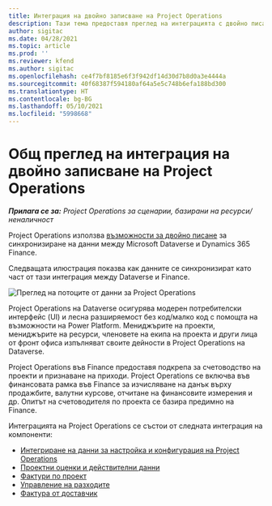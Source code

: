 ```yaml
---
title: Интеграция на двойно записване на Project Operations
description: Тази тема предоставя преглед на интеграцията с двойно писане на Project Operations.
author: sigitac
ms.date: 04/28/2021
ms.topic: article
ms.prod: ''
ms.reviewer: kfend
ms.author: sigitac
ms.openlocfilehash: ce4f7bf8185e6f3f942df14d30d7b8d0a3e4444a
ms.sourcegitcommit: 40f68387f594180af64a5e5c748b6efa188bd300
ms.translationtype: HT
ms.contentlocale: bg-BG
ms.lasthandoff: 05/10/2021
ms.locfileid: "5998668"
---
```

# <a name="project-operations-dual-write-integration-overview"></a>Общ преглед на интеграция на двойно записване на Project Operations

_**Прилага се за:** Project Operations за сценарии, базирани на ресурси/неналичност_

Project Operations използва [възможности за двойно писане](/dynamics365/fin-ops-core/dev-itpro/data-entities/dual-write/dual-write-home-page) за синхронизиране на данни между Microsoft Dataverse и Dynamics 365 Finance.

Следващата илюстрация показва как данните се синхронизират като част от тази интеграция между Dataverse и Finance.

![Преглед на потоците от данни за Project Operations](./media/ProjectOperationsFlows.jpg)

Project Operations на Dataverse осигурява модерен потребителски интерфейс (UI) и лесна разширяемост без код/малко код с помощта на възможности на Power Platform. Мениджърите на проекти, мениджърите на ресурси, членовете на екипа на проекта и други лица от фронт офиса изпълняват своите дейности в Project Operations на Dataverse.

Project Operations във Finance предоставя подкрепа за счетоводство на проекти и признаване на приходи. Project Operations се включва във финансовата рамка във Finance за изчисляване на данък върху продажбите, валутни курсове, отчитане на финансовите измерения и др. Опитът на счетоводителя по проекта се базира предимно на Finance.

Интеграцията на Project Operations се състои от следната интеграция на компоненти:


- [Интегриране на данни за настройка и конфигурация на Project Operations](resource-dual-write-setup-integration.md) 
- [Проектни оценки и действителни данни](resource-dual-write-estimates-actuals.md)
- [Фактури по проект](resource-dual-write-project-invoice.md)
- [Управление на разходите](resource-dual-write-expense.md)
- [Фактура от доставчик](resource-dual-write-vendor-invoice.md)
